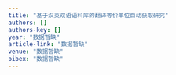 ```yaml
---
title: "基于汉英双语语料库的翻译等价单位自动获取研究"
authors: []
authors-key: []
year: "数据暂缺"
article-link: "数据暂缺"
venue: "数据暂缺"
bibex: "数据暂缺"
---
```

